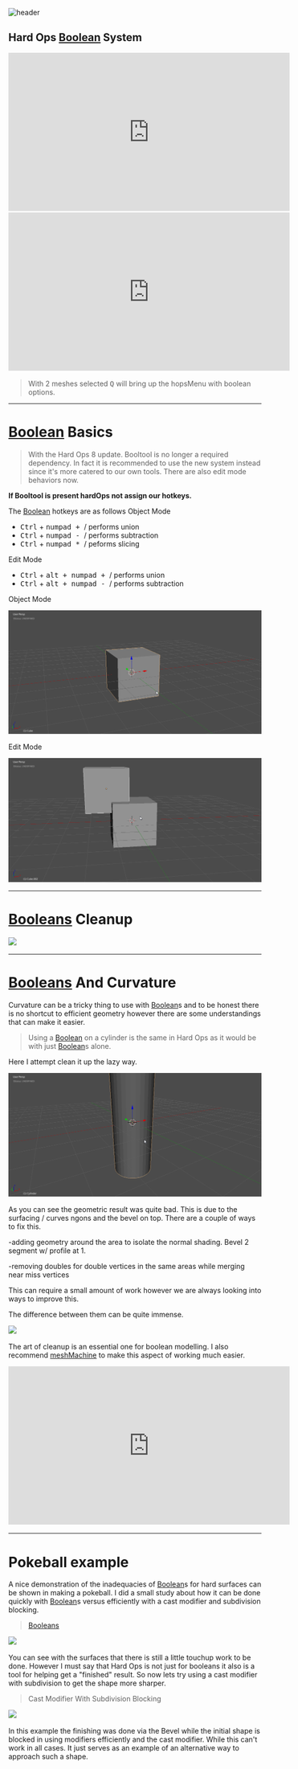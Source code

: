 ![header](img/banner.gif)

## Hard Ops [Boolean](boolean.md) System

<iframe width="560" height="315" src="https://www.youtube.com/embed/Sd6U4ZFcMyc" frameborder="0" allowfullscreen></iframe>

<iframe width="560" height="315" src="https://www.youtube.com/embed/S6uFpBe1oTU" frameborder="0" allowfullscreen></iframe>


> With 2 meshes selected <kbd>Q</kbd> will bring up the hopsMenu with boolean options.
___

# [Boolean](boolean.md) Basics

> With the Hard Ops 8 update. Booltool is no longer a required dependency. In fact it is recommended to use the new system instead since it's more catered to our own tools. There are also edit mode behaviors now.

**If Booltool is present hardOps not assign our hotkeys.**

The [Boolean](boolean.md) hotkeys are as follows
Object Mode

  - <kbd>Ctrl</kbd> + <kbd>numpad + </kbd> / performs union
  - <kbd>Ctrl</kbd> + <kbd>numpad - </kbd> / performs subtraction
  - <kbd>Ctrl</kbd> + <kbd>numpad * </kbd> / peforms slicing

Edit Mode

  - <kbd>Ctrl</kbd> + <kbd>alt + numpad + </kbd>/ performs union
  - <kbd>Ctrl</kbd> + <kbd>alt + numpad - </kbd>/ performs subtraction

Object Mode

![img](img/bool/b1.gif)

Edit Mode

![img](img/bool/b2.gif)

____

# [Booleans](boolean.md) Cleanup

![](img/bool/b4.gif)

____

# [Booleans](boolean.md) And Curvature

Curvature can be a tricky thing to use with [Boolean](boolean.md)s and to be honest there is no shortcut to efficient geometry however there are some understandings that can make it easier.

> Using a [Boolean](boolean.md) on a cylinder is the same in Hard Ops as it would be with just [Boolean](boolean.md)s alone.

Here I attempt clean it up the lazy way.

![](img/bool/b3.gif)

As you can see the geometric result was quite bad. This is due to the surfacing / curves ngons and the bevel on top. There are a couple of ways to fix this.

  -adding geometry around the area to isolate the normal shading. Bevel 2 segment w/ profile at 1.

  -removing doubles for double vertices in the same areas while merging near miss vertices

  This can require a small amount of work however we are always looking into ways to improve this.

  The difference between them can be quite immense.

![](img/bool/b5.gif)

The art of cleanup is an essential one for boolean modelling. I also recommend [meshMachine](https://www.blendermarket.com/products/MESHmachine) to make this aspect of working much easier.

<iframe width="560" height="315" src="https://www.youtube.com/watch?v=C5TknYySBpM" frameborder="0" allowfullscreen></iframe>

___

# Pokeball example

A nice demonstration of the inadequacies of [Boolean](boolean.md)s for hard surfaces can be shown in making a pokeball. I did a small study about how it can be done quickly with [Boolean](boolean.md)s versus efficiently with a cast modifier and subdivision blocking.

> [Booleans](boolean.md)

![](img/bool/b6.gif)

You can see with the surfaces that there is still a little touchup work to be done. However I must say that Hard Ops is not just for booleans it also is a tool for helping get a "finished" result. So now lets try using a cast modifier with subdivision to get the shape more sharper.

> Cast Modifier With Subdivision Blocking

![](img/bool/b7.gif)

In this example the finishing was done via the Bevel while the initial shape is blocked in using modifiers efficiently and the cast modifier. While this can't work in all cases. It just serves as an example of an alternative way to approach such a shape.
